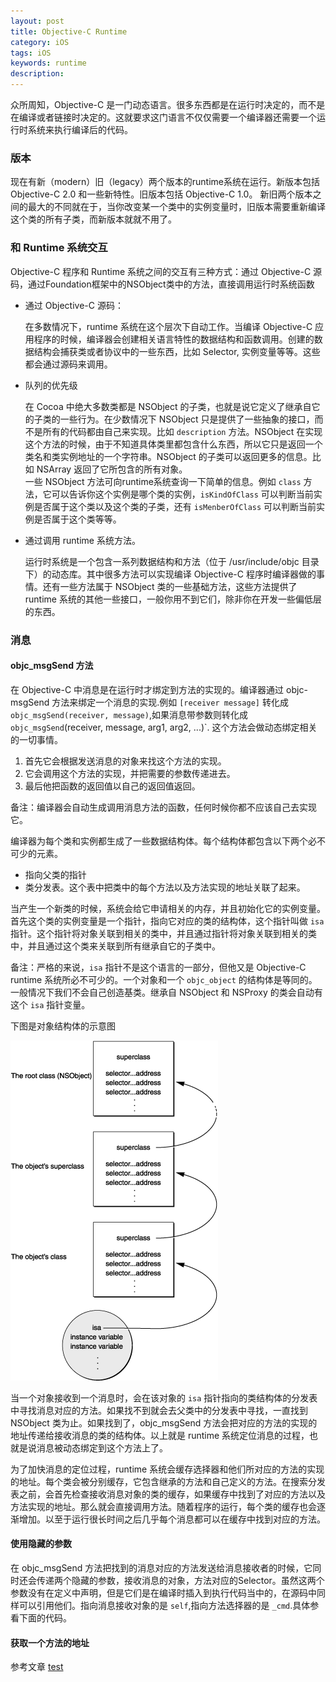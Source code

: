 ```yaml
---
layout: post
title: Objective-C Runtime
category: iOS
tags: iOS
keywords: runtime
description:
---
```


众所周知，Objective-C 是一门动态语言。很多东西都是在运行时决定的，而不是在编译或者链接时决定的。这就要求这门语言不仅仅需要一个编译器还需要一个运行时系统来执行编译后的代码。 

### 版本 ###

现在有新（modern）旧（legacy）两个版本的runtime系统在运行。新版本包括 Objective-C 2.0 和一些新特性。旧版本包括 Objective-C 1.0。
新旧两个版本之间的最大的不同就在于，当你改变某一个类中的实例变量时，旧版本需要重新编译这个类的所有子类，而新版本就就不用了。

### 和 Runtime 系统交互 ###

Objective-C 程序和 Runtime 系统之间的交互有三种方式：通过 Objective-C 源码，通过Foundation框架中的NSObject类中的方法，直接调用运行时系统函数

* 通过 Objective-C 源码：

	在多数情况下，runtime 系统在这个层次下自动工作。当编译 Objective-C 应用程序的时候，编译器会创建相关语言特性的数据结构和函数调用。创建的数据结构会捕获类或者协议中的一些东西，比如 Selector, 实例变量等等。这些都会通过源码来调用。  

* 队列的优先级  

	在 Cocoa 中绝大多数类都是 NSObject 的子类，也就是说它定义了继承自它的子类的一些行为。在少数情况下 NSObject 只是提供了一些抽象的接口，而不是所有的代码都由自己来实现。比如 `description` 方法。NSObject 在实现这个方法的时候，由于不知道具体类里都包含什么东西，所以它只是返回一个类名和类实例地址的一个字符串。NSObject 的子类可以返回更多的信息。比如 NSArray 返回了它所包含的所有对象。  
	一些 NSObject 方法可向runtime系统查询一下简单的信息。例如 `class` 方法，它可以告诉你这个实例是哪个类的实例，`isKindOfClass` 可以判断当前实例是否属于这个类以及这个类的子类，还有 `isMenberOfClass` 可以判断当前实例是否属于这个类等等。

* 通过调用 runtime 系统方法。

	运行时系统是一个包含一系列数据结构和方法（位于 /usr/include/objc 目录下）的动态库。其中很多方法可以实现编译 Objective-C 程序时编译器做的事情。还有一些方法属于 NSObject 类的一些基础方法，这些方法提供了 runtime 系统的其他一些接口，一般你用不到它们，除非你在开发一些偏低层的东西。


### 消息 ###

#### objc_msgSend 方法 ####

在 Objective-C 中消息是在运行时才绑定到方法的实现的。编译器通过 objc-msgSend 方法来绑定一个消息的实现.例如 `[receiver message]` 转化成 `objc_msgSend(receiver, message)`,如果消息带参数则转化成 `objc_msgSend`(receiver, message, arg1, arg2, ...)`.
这个方法会做动态绑定相关的一切事情。

1. 首先它会根据发送消息的对象来找这个方法的实现。
2. 它会调用这个方法的实现，并把需要的参数传递进去。
3. 最后他把函数的返回值以自己的返回值返回。
	
备注：编译器会自动生成调用消息方法的函数，任何时候你都不应该自己去实现它。  

编译器为每个类和实例都生成了一些数据结构体。每个结构体都包含以下两个必不可少的元素。  
* 指向父类的指针
* 类分发表。这个表中把类中的每个方法以及方法实现的地址关联了起来。

当产生一个新类的时候，系统会给它申请相关的内存，并且初始化它的实例变量。首先这个类的实例变量是一个指针，指向它对应的类的结构体，这个指针叫做 `isa` 指针。这个指针将对象关联到相关的类中，并且通过指针将对象关联到相关的类中，并且通过这个类来关联到所有继承自它的子类中。

备注：严格的来说，`isa` 指针不是这个语言的一部分，但他又是 Objective-C runtime 系统所必不可少的。一个对象和一个 `objc_object` 的结构体是等同的。一般情况下我们不会自己创造基类。继承自 NSObject 和 NSProxy 的类会自动有这个 `isa` 指针变量。

下图是对象结构体的示意图

![messaging](/public/img/messaging.gif) 

当一个对象接收到一个消息时，会在该对象的 `isa` 指针指向的类结构体的分发表中寻找消息对应的方法。如果找不到就会去父类中的分发表中寻找，一直找到 NSObject 类为止。如果找到了，objc_msgSend 方法会把对应的方法的实现的地址传递给接收消息的类的结构体。以上就是 runtime 系统定位消息的过程，也就是说消息被动态绑定到这个方法上了。  

为了加快消息的定位过程，runtime 系统会缓存选择器和他们所对应的方法的实现的地址。每个类会被分别缓存，它包含继承的方法和自己定义的方法。在搜索分发表之前，会首先检查接收消息对象的类的缓存，如果缓存中找到了对应的方法以及方法实现的地址。那么就会直接调用方法。随着程序的运行，每个类的缓存也会逐渐增加。以至于运行很长时间之后几乎每个消息都可以在缓存中找到对应的方法。  

#### 使用隐藏的参数 ####

在 objc_msgSend 方法把找到的消息对应的方法发送给消息接收者的时候，它同时还会传递两个隐藏的参数，接收消息的对象，方法对应的Selector。虽然这两个参数没有在定义中声明，但是它们是在编译时插入到执行代码当中的，在源码中同样可以引用他们。指向消息接收对象的是 `self`,指向方法选择器的是 `_cmd`.具体参看下面的代码。



#### 获取一个方法的地址 ####



参考文章  [test](http://yulingtianxia.com/blog/2014/11/05/objective-c-runtime/)
